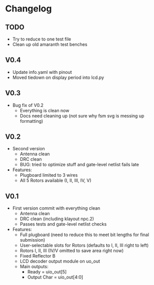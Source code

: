 

# Changelog

## TODO
- Try to reduce to one test file
- Clean up old amaranth test benches

## V0.4
- Update info.yaml with pinout
- Moved tiedown on display period into lcd.py

## V0.3
- Bug fix of V0.2
    - Everything is clean now
    - Docs need cleaning up (not sure why fsm svg is messing up formatting)

## V0.2
- Second version 
    - Antenna clean
    - DRC clean
    - BUG: tried to optimize stuff and gate-level netlist fails late
- Features:
    - Plugboard limited to 3 wires
    - All 5 Rotors available (I, II, III, IV, V)
    

## V0.1
- First version commit with everything clean
   - Antenna clean
   - DRC clean (including klayout npc.2)
   - Passes tests and gate-level netlist checks
- Features:
   - Full plugboard (need to reduce this to meet bit lengths for final submission)
   - User-selectable slots for Rotors (defaults to I, II, III right to left)
   - Rotors I, II, III (IV/V omitted to save area right now)
   - Fixed Reflector B
   - LCD decoder output module on uo_out
   - Main outputs:  
       - Ready = uio_out[5]
       - Output Char = uio_out[4:0]